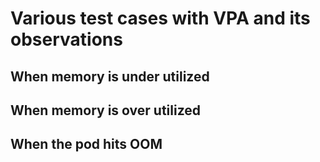 # Various test cases with VPA and its observations

## When memory is under utilized

## When memory is over utilized 

## When the pod hits OOM 
